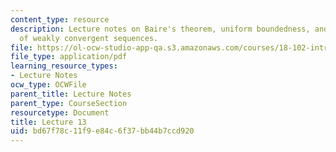 ```yaml
---
content_type: resource
description: Lecture notes on Baire's theorem, uniform boundedness, and boundedness
  of weakly convergent sequences.
file: https://ol-ocw-studio-app-qa.s3.amazonaws.com/courses/18-102-introduction-to-functional-analysis-spring-2009/bd67f78c11f9e84c6f37bb44b7ccd920_MIT18_102s09_lec13.pdf
file_type: application/pdf
learning_resource_types:
- Lecture Notes
ocw_type: OCWFile
parent_title: Lecture Notes
parent_type: CourseSection
resourcetype: Document
title: Lecture 13
uid: bd67f78c-11f9-e84c-6f37-bb44b7ccd920
---
```

